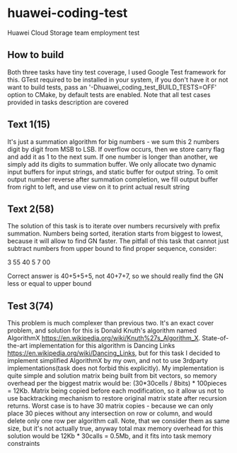 # huawei-coding-test

Huawei Cloud Storage team employment test

## How to build

Both three tasks have tiny test coverage, I used Google Test framework for this. GTest required to
be installed in your system, if you don't have it or not want to build tests, pass an '-Dhuawei_coding_test_BUILD_TESTS=OFF' 
option to CMake, by default tests are enabled. Note that all test cases provided in tasks description are covered

## Text 1(15)

It's just a summation algorithm for big numbers - we sum this 2 numbers digit by digit from MSB to LSB.
If overflow occurs, then we store carry flag and add it as 1 to the next sum. If one number is longer than another,
we simply add its digits to summation buffer. We only allocate two dynamic input buffers for input strings, and static buffer 
for output string. To omit output number reverse after summation completion, we fill output buffer from right to left, and 
use view on it to print actual result string

## Text 2(58)

The solution of this task is to iterate over numbers recursively with prefix summation. Numbers being sorted, iteration starts
from biggest to lowest, because it will allow to find GN faster. The pitfall of this task that cannot just subtract numbers from
upper bound to find proper sequence, consider:

3 55
40
5
7
00

Correct answer is 40+5+5+5, not 40+7+7, so we should really find the GN less or equal to upper bound

## Test 3(74)

This problem is much complexer than previous two. It's an exact cover problem, and solution for this
is Donald Knuth's algorithm named AlgorithmX https://en.wikipedia.org/wiki/Knuth%27s_Algorithm_X.
State-of-the-art implementation for this algorithm is Dancing Links https://en.wikipedia.org/wiki/Dancing_Links,
but for this task I decided to implement simplified AlgorithmX by my own, and not to use 3rdparty
implementations(task does not forbid this explicitly). My implementation is quite simple and solution matrix being built from
bit vectors, so memory overhead per the biggest matrix would be: (30*30cells / 8bits) * 100pieces = 12Kb. Matrix being
copied before each modification, so it allow us not to use backtracking mechanism to restore original matrix state after
recursion returns. Worst case is to have 30 matrix copies - because we can only place 30 pieces without any intersection
on row or column, and would delete only one row per algorithm call. Note, that we consider them as same size, but it's
not actually true, anyway total max memory overhead for this solution would be 12Kb * 30calls = 0.5Mb, and it fits into 
task memory constraints

